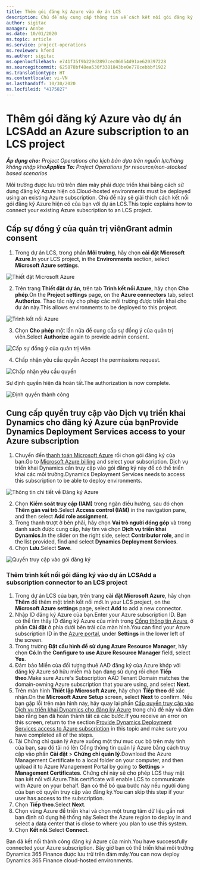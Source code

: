 ```yaml
---
title: Thêm gói đăng ký Azure vào dự án LCS
description: Chủ đề này cung cấp thông tin về cách kết nối gói đăng ký Azure của bạn với dự án LCS.
author: sigitac
manager: Annbe
ms.date: 10/01/2020
ms.topic: article
ms.service: project-operations
ms.reviewer: kfend
ms.author: sigitac
ms.openlocfilehash: e741f35f9b229d2897cec06054d91ae620397228
ms.sourcegitcommit: 625878bf48ea530f3381843be0e778cebbbf1922
ms.translationtype: HT
ms.contentlocale: vi-VN
ms.lasthandoff: 10/30/2020
ms.locfileid: "4175827"
---
```

# <a name="add-an-azure-subscription-to-an-lcs-project"></a><span data-ttu-id="38e7b-103">Thêm gói đăng ký Azure vào dự án LCS</span><span class="sxs-lookup"><span data-stu-id="38e7b-103">Add an Azure subscription to an LCS project</span></span>

<span data-ttu-id="38e7b-104">_**Áp dụng cho:** Project Operations cho kịch bản dựa trên nguồn lực/hàng không nhập kho_</span><span class="sxs-lookup"><span data-stu-id="38e7b-104">_**Applies To:** Project Operations for resource/non-stocked based scenarios_</span></span>

<span data-ttu-id="38e7b-105">Môi trường được lưu trữ trên đám mây phải được triển khai bằng cách sử dụng đăng ký Azure hiện có.</span><span class="sxs-lookup"><span data-stu-id="38e7b-105">Cloud-hosted environments must be deployed using an existing Azure subscription.</span></span> <span data-ttu-id="38e7b-106">Chủ đề này sẽ giải thích cách kết nối gói đăng ký Azure hiện có của bạn với dự án LCS.</span><span class="sxs-lookup"><span data-stu-id="38e7b-106">This topic explains how to connect your existing Azure subscription to an LCS project.</span></span> 

## <a name="grant-admin-consent"></a><span data-ttu-id="38e7b-107">Cấp sự đồng ý của quản trị viên</span><span class="sxs-lookup"><span data-stu-id="38e7b-107">Grant admin consent</span></span>

1. <span data-ttu-id="38e7b-108">Trong dự án LCS, trong phần **Môi trường**, hãy chọn **cài đặt Microsoft Azure**.</span><span class="sxs-lookup"><span data-stu-id="38e7b-108">In your LCS project, in the **Environments** section, select **Microsoft Azure settings**.</span></span>

![Thiết đặt Microsoft Azure](./media/1MicrosoftAzureSettings.png)

2. <span data-ttu-id="38e7b-110">Trên trang **Thiết đặt dự án**, trên tab **Trình kết nối Azure**, hãy chọn **Cho phép**.</span><span class="sxs-lookup"><span data-stu-id="38e7b-110">On the **Project settings** page, on the **Azure connectors** tab, select **Authorize**.</span></span> <span data-ttu-id="38e7b-111">Thao tác này cho phép các môi trường được triển khai cho dự án này.</span><span class="sxs-lookup"><span data-stu-id="38e7b-111">This allows environments to be deployed to this project.</span></span>

![Trình kết nối Azure](./media/2AzureConnectors.png)

3. <span data-ttu-id="38e7b-113">Chọn **Cho phép** một lần nữa để cung cấp sự đồng ý của quản trị viên.</span><span class="sxs-lookup"><span data-stu-id="38e7b-113">Select **Authorize** again to provide admin consent.</span></span>

![Cấp sự đồng ý của quản trị viên](./media/3GrantAdminConsent.png)

4. <span data-ttu-id="38e7b-115">Chấp nhận yêu cầu quyền.</span><span class="sxs-lookup"><span data-stu-id="38e7b-115">Accept the permissions request.</span></span>

![Chấp nhận yêu cầu quyền](./media/4AcceptPermissionRequest.png)

<span data-ttu-id="38e7b-117">Sự định quyền hiện đã hoàn tất.</span><span class="sxs-lookup"><span data-stu-id="38e7b-117">The authorization is now complete.</span></span> 

![Định quyền thành công](./media/5AuthorizationComplete.png)

## <a name="provide-dynamics-deployment-services-access-to-your-azure-subscription"></a><a name="provide"></a><span data-ttu-id="38e7b-119">Cung cấp quyền truy cập vào Dịch vụ triển khai Dynamics cho đăng ký Azure của bạn</span><span class="sxs-lookup"><span data-stu-id="38e7b-119">Provide Dynamics Deployment Services access to your Azure subscription</span></span>

1. <span data-ttu-id="38e7b-120">Chuyển đến [thanh toán Microsoft Azure](https://portal.azure.com/#blade/Microsoft\_Azure\_Billing/SubscriptionsBlade) rồi chọn gói đăng ký của bạn.</span><span class="sxs-lookup"><span data-stu-id="38e7b-120">Go to [Microsoft Azure billing](https://portal.azure.com/#blade/Microsoft\_Azure\_Billing/SubscriptionsBlade) and select your subscription.</span></span> <span data-ttu-id="38e7b-121">Dịch vụ triển khai Dynamics cần truy cập vào gói đăng ký này để có thể triển khai các môi trường.</span><span class="sxs-lookup"><span data-stu-id="38e7b-121">Dynamics Deployment Services needs to access this subscription to be able to deploy environments.</span></span>

![Thông tin chi tiết về Đăng ký Azure](./media/6AzureSubscription.png)

2. <span data-ttu-id="38e7b-123">Chọn **Kiểm soát truy cập (IAM)** trong ngăn điều hướng, sau đó chọn **Thêm gán vai trò**.</span><span class="sxs-lookup"><span data-stu-id="38e7b-123">Select **Access control (IAM)** in the navigation pane, and then select **Add role assignment**.</span></span>
3. <span data-ttu-id="38e7b-124">Trong thanh trượt ở bên phải, hãy chọn **Vai trò người đóng góp** và trong danh sách được cung cấp, hãy tìm và chọn **Dịch vụ triển khai Dynamics**.</span><span class="sxs-lookup"><span data-stu-id="38e7b-124">In the slider on the right side, select **Contributor role**, and in the list provided, find and select **Dynamics Deployment Services**.</span></span> 
4. <span data-ttu-id="38e7b-125">Chọn **Lưu**.</span><span class="sxs-lookup"><span data-stu-id="38e7b-125">Select **Save**.</span></span>

![Quyền truy cập vào gói đăng ký](./media/7SubscriptionAccess.png)

### <a name="add-a-subscription-connector-to-an-lcs-project"></a><span data-ttu-id="38e7b-127">Thêm trình kết nối gói đăng ký vào dự án LCS</span><span class="sxs-lookup"><span data-stu-id="38e7b-127">Add a subscription connector to an LCS project</span></span>

1. <span data-ttu-id="38e7b-128">Trong dự án LCS của bạn, trên trang **cài đặt Microsoft Azure**, hãy chọn **Thêm** để thêm một trình kết nối mới.</span><span class="sxs-lookup"><span data-stu-id="38e7b-128">In your LCS project, on the **Microsoft Azure settings** page, select **Add** to add a new connector.</span></span>
2. <span data-ttu-id="38e7b-129">Nhập ID đăng ký Azure của bạn.</span><span class="sxs-lookup"><span data-stu-id="38e7b-129">Enter your Azure subscription ID.</span></span> <span data-ttu-id="38e7b-130">Bạn có thể tìm thấy ID đăng ký Azure của mình trong [Cổng thông tin Azure](https://ms.portal.azure.com/), ở phần  **Cài đặt**  ở phía dưới bên trái của màn hình.</span><span class="sxs-lookup"><span data-stu-id="38e7b-130">You can find your Azure subscription ID in the [Azure portal](https://ms.portal.azure.com/), under  **Settings**  in the lower left of the screen.</span></span>
3. <span data-ttu-id="38e7b-131">Trong trường **Đặt cấu hình để sử dụng Azure Resource Manager**, hãy chọn **Có**.</span><span class="sxs-lookup"><span data-stu-id="38e7b-131">In the **Configure to use Azure Resource Manager** field, select **Yes**.</span></span>
4. <span data-ttu-id="38e7b-132">Đảm bảo Miền của đối tượng thuê AAD đăng ký của Azure khớp với đăng ký Azure sở hữu miền mà bạn đang sử dụng rồi chọn **Tiếp theo**.</span><span class="sxs-lookup"><span data-stu-id="38e7b-132">Make sure Azure's Subscription AAD Tenant Domain matches the domain-owning Azure subscription that you are using, and select **Next**.</span></span>
5. <span data-ttu-id="38e7b-133">Trên màn hình **Thiết lập Microsoft Azure**, hãy chọn **Tiếp theo** để xác nhận.</span><span class="sxs-lookup"><span data-stu-id="38e7b-133">On the **Microsoft Azure Setup** screen, select **Next** to confirm.</span></span> <span data-ttu-id="38e7b-134">Nếu bạn gặp lỗi trên màn hình này, hãy quay lại phần [Cấp quyền truy cập vào Dịch vụ triển khai Dynamics cho đăng ký Azure](#provide) trong chủ đề này và đảm bảo rằng bạn đã hoàn thành tất cả các bước.</span><span class="sxs-lookup"><span data-stu-id="38e7b-134">If you receive an error on this screen, return to the section [Provide Dynamics Deployment Services access to Azure subscription](#provide) in this topic and make sure you have completed all of the steps.</span></span>
6. <span data-ttu-id="38e7b-135">Tải Chứng chỉ quản lý Azure xuống một thư mục cục bộ trên máy tính của bạn, sau đó tải nó lên Cổng thông tin quản lý Azure bằng cách truy cập vào phần **Cài đặt** > **Chứng chỉ quản lý**.</span><span class="sxs-lookup"><span data-stu-id="38e7b-135">Download the Azure Management Certificate to a local folder on your computer, and then upload it to Azure Management Portal by going to **Settings** > **Management Certificates**.</span></span> <span data-ttu-id="38e7b-136">Chứng chỉ này sẽ cho phép LCS thay mặt bạn kết nối với Azure.</span><span class="sxs-lookup"><span data-stu-id="38e7b-136">This certificate will enable LCS to communicate with Azure on your behalf.</span></span> <span data-ttu-id="38e7b-137">Bạn có thể bỏ qua bước này nếu người dùng của bạn có quyền truy cập vào đăng ký.</span><span class="sxs-lookup"><span data-stu-id="38e7b-137">You can skip this step if your user has access to the subscription.</span></span>
7. <span data-ttu-id="38e7b-138">Chọn  **Tiếp theo**.</span><span class="sxs-lookup"><span data-stu-id="38e7b-138">Select  **Next**.</span></span>
8. <span data-ttu-id="38e7b-139">Chọn vùng Azure để triển khai và chọn một trung tâm dữ liệu gần nơi bạn định sử dụng hệ thống này.</span><span class="sxs-lookup"><span data-stu-id="38e7b-139">Select the Azure region to deploy in and select a data center that is close to where you plan to use this system.</span></span>
9.  <span data-ttu-id="38e7b-140">Chọn  **Kết nối**.</span><span class="sxs-lookup"><span data-stu-id="38e7b-140">Select  **Connect**.</span></span>

<span data-ttu-id="38e7b-141">Bạn đã kết nối thành công đăng ký Azure của mình.</span><span class="sxs-lookup"><span data-stu-id="38e7b-141">You have successfully connected your Azure subscription.</span></span> <span data-ttu-id="38e7b-142">Bây giờ bạn có thể triển khai môi trường Dynamics 365 Finance được lưu trữ trên đám mây.</span><span class="sxs-lookup"><span data-stu-id="38e7b-142">You can now deploy Dynamics 365 Finance cloud-hosted environments.</span></span>


